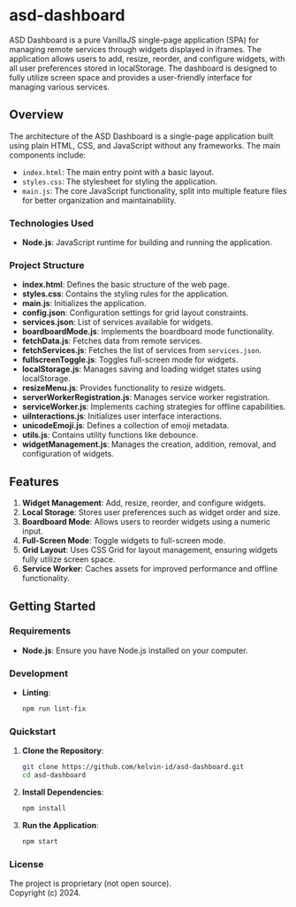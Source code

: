 # asd-dashboard

ASD Dashboard is a pure VanillaJS single-page application (SPA) for managing remote services through widgets displayed in iframes. The application allows users to add, resize, reorder, and configure widgets, with all user preferences stored in localStorage. The dashboard is designed to fully utilize screen space and provides a user-friendly interface for managing various services.

## Overview

The architecture of the ASD Dashboard is a single-page application built using plain HTML, CSS, and JavaScript without any frameworks. The main components include:
- `index.html`: The main entry point with a basic layout.
- `styles.css`: The stylesheet for styling the application.
- `main.js`: The core JavaScript functionality, split into multiple feature files for better organization and maintainability.

### Technologies Used
- **Node.js**: JavaScript runtime for building and running the application.

### Project Structure
- **index.html**: Defines the basic structure of the web page.
- **styles.css**: Contains the styling rules for the application.
- **main.js**: Initializes the application.
- **config.json**: Configuration settings for grid layout constraints.
- **services.json**: List of services available for widgets.
- **boardboardMode.js**: Implements the boardboard mode functionality.
- **fetchData.js**: Fetches data from remote services.
- **fetchServices.js**: Fetches the list of services from `services.json`.
- **fullscreenToggle.js**: Toggles full-screen mode for widgets.
- **localStorage.js**: Manages saving and loading widget states using localStorage.
- **resizeMenu.js**: Provides functionality to resize widgets.
- **serverWorkerRegistration.js**: Manages service worker registration.
- **serviceWorker.js**: Implements caching strategies for offline capabilities.
- **uiInteractions.js**: Initializes user interface interactions.
- **unicodeEmoji.js**: Defines a collection of emoji metadata.
- **utils.js**: Contains utility functions like debounce.
- **widgetManagement.js**: Manages the creation, addition, removal, and configuration of widgets.

## Features

1. **Widget Management**: Add, resize, reorder, and configure widgets.
2. **Local Storage**: Stores user preferences such as widget order and size.
3. **Boardboard Mode**: Allows users to reorder widgets using a numeric input.
4. **Full-Screen Mode**: Toggle widgets to full-screen mode.
5. **Grid Layout**: Uses CSS Grid for layout management, ensuring widgets fully utilize screen space.
6. **Service Worker**: Caches assets for improved performance and offline functionality.

## Getting Started

### Requirements

- **Node.js**: Ensure you have Node.js installed on your computer.

### Development

- **Linting**:
    ```sh
    npm run lint-fix
    ```

### Quickstart

1. **Clone the Repository**:
    ```sh
    git clone https://github.com/kelvin-id/asd-dashboard.git
    cd asd-dashboard
    ```

2. **Install Dependencies**:
    ```sh
    npm install
    ```

3. **Run the Application**:
    ```sh
    npm start
    ```

### License

The project is proprietary (not open source).  
Copyright (c) 2024.
